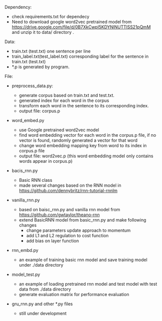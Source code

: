 
Dependency:
- check requirements.txt for dependecy
- Need to download google word2vec pretrained model from https://drive.google.com/file/d/0B7XkCwpI5KDYNlNUTTlSS21pQmM and unzip it to data/ directory .

Data:
- train.txt (test.txt) one sentence per line
- train_label.txt(test_label.txt) corresponding label for the sentence in train.txt (test.txt)
- *.p is generated by program.




File:
- preprocess_data.py: 
    - generate corpus based on train.txt and test.txt.
    - generated index for each word in the corpus
    - transform each word in the sentence to its corresponding index.
    - output file: corpus.p
- word_embed.py
    - use Google pretrained word2vec model
    - find word embedding vector for each word in the corpus.p file, if no vector is found, randomly generated a vector for that word
    - change word embedding mapping key from word to its index in corpus.p file
    - output file: word2vec.p (this word embedding model only contains words appear in corpus.p)
- bacis_rnn.py
    - Basic RNN class
    - made several changes based on the RNN model in https://github.com/dennybritz/rnn-tutorial-rnnlm
    
- vanilla_rnn.py
    - based on baisc_rnn.py and vanilla rnn model from https://github.com/gwtaylor/theano-rnn
    - extend BasicRNN model from basic_rnn.py and make following changes
        - change parameters update approach to momentum 
        - add L1 and L2 regulation to cost function
        - add bias on layer function
- rnn_embd.py
    - an example of training basic rnn model and save training model under ./data directory
- model_test.py 
    - an example of loading pretrained rnn model and test model with test data from ./data directory
    - generate evaluation matrix for performance evaluation
- gru_rnn.py and other *.py files
    - still under development 




